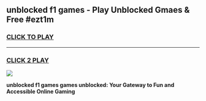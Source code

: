 
## unblocked f1 games - Play Unblocked Gmaes & Free #ezt1m
<h3>
<a href="https://premium.freeplayer.one?title=unblocked_f1_games&ref=03M">CLICK TO PLAY</a></h3>
<hr>

<h3>
<a href="https://premium.freeplayer.one?title=unblocked_f1_games&ref=03M">CLICK 2 PLAY</a>
  
</h3>

<a href="https://premium.freeplayer.one?title=unblocked_f1_games&ref=03M"><img src="https://clearcache.store/games.png"></a>


**unblocked f1 games games unblocked: Your Gateway to Fun and Accessible Online Gaming**
